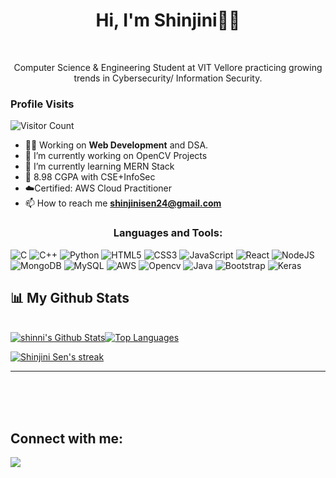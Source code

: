 <h1 align="center">Hi, I'm Shinjini👋🏻</h1>
<br>

<p align= "center">Computer Science & Engineering Student at VIT Vellore practicing growing trends in Cybersecurity/ Information Security.</p> 
   
   
<h3>Profile Visits</h3>


![Visitor Count](https://profile-counter.glitch.me/shinjinisen/count.svg)

    
- 👨‍💻 Working on **Web Development** and DSA.
- 🔭 I’m currently working on OpenCV Projects
- 🌱 I’m currently learning MERN Stack
- 📄 8.98 CGPA with CSE+InfoSec
- ☁️Certified: AWS Cloud Practitioner
- 📫 How to reach me **shinjinisen24@gmail.com**


 <h3 align="center">Languages and Tools:</h3>


  ![C](https://img.shields.io/badge/c-%2300599C.svg?style=for-the-badge&logo=c&logoColor=white)
  ![C++](https://img.shields.io/badge/c++-%2300599C.svg?style=for-the-badge&logo=c%2B%2B&logoColor=white)
  ![Python](https://img.shields.io/badge/python-3670A0?style=for-the-badge&logo=python&logoColor=ffdd54)
  ![HTML5](https://img.shields.io/badge/html5-%23E34F26.svg?style=for-the-badge&logo=html5&logoColor=white)
  ![CSS3](https://img.shields.io/badge/css3-%231572B6.svg?style=for-the-badge&logo=css3&logoColor=white)
  ![JavaScript](https://img.shields.io/badge/javascript-%23323330.svg?style=for-the-badge&logo=javascript&logoColor=%23F7DF1E)
  ![React](https://img.shields.io/badge/react-%2320232a.svg?style=for-the-badge&logo=react&logoColor=%2361DAFB)
  ![NodeJS](https://img.shields.io/badge/node.js-6DA55F?style=for-the-badge&logo=node.js&logoColor=white)
  ![MongoDB](https://img.shields.io/badge/MongoDB-%234ea94b.svg?style=for-the-badge&logo=mongodb&logoColor=white)
  ![MySQL](https://img.shields.io/badge/mysql-%2300f.svg?style=for-the-badge&logo=mysql&logoColor=white)
  ![AWS](https://camo.githubusercontent.com/46da2c537428d5163a38512194e2110805271a7cc12b54e85cea9c5f53030336/68747470733a2f2f696d672e736869656c64732e696f2f62616467652f4157532d2532334646393930302e7376673f7374796c653d666f722d7468652d6261646765266c6f676f3d616d617a6f6e2d617773266c6f676f436f6c6f723d7768697465)
  ![Opencv](https://camo.githubusercontent.com/17b19bec5d5214f5b217feaeb0bbdb1300e6f47e41b3c15d03a53a774c1db938/68747470733a2f2f696d672e736869656c64732e696f2f62616467652f6f70656e63762d25323377686974652e7376673f7374796c653d666f722d7468652d6261646765266c6f676f3d6f70656e6376266c6f676f436f6c6f723d7768697465)
  ![Java](https://camo.githubusercontent.com/b0648ef7a9b6980ea27c1caaeb06d5c8503dbb4f9b4d9d7ca1df60a5edc14340/68747470733a2f2f696d672e736869656c64732e696f2f62616467652f6a6176612d2532334544384230302e7376673f7374796c653d666f722d7468652d6261646765266c6f676f3d6f70656e6a646b266c6f676f436f6c6f723d7768697465)
  ![Bootstrap](https://camo.githubusercontent.com/57396ca28ed73547fcc53dc43c059550f0fd7233ab6ac26fd40d65ad0d3018d0/68747470733a2f2f696d672e736869656c64732e696f2f62616467652f626f6f7473747261702d2532333536334437432e7376673f7374796c653d666f722d7468652d6261646765266c6f676f3d626f6f747374726170266c6f676f436f6c6f723d7768697465)
  ![Keras](https://camo.githubusercontent.com/6c1504bc94a0bd93c60f42b1f59baa44de2d68ecffdabd61fe8d2dbe12cd3374/68747470733a2f2f696d672e736869656c64732e696f2f62616467652f4b657261732d2532334430303030302e7376673f7374796c653d666f722d7468652d6261646765266c6f676f3d4b65726173266c6f676f436f6c6f723d7768697465)
  
## 📊 My Github Stats

<br/>
<a href="https://github.com/shinjinisen/github-readme-stats"><img alt="shinni's Github Stats" src="https://github-readme-stats.vercel.app/api?username=shinjinisen&show_icons=true&count_private=true&theme=react&hide_border=true&bg_color=0D1117"><img alt="Top Languages" src="https://github-readme-stats.vercel.app/api/top-langs/?username=shinjinisen&langs_count=8&count_private=true&layout=compact&theme=react&hide_border=true&bg_color=0D1117"></a>
<br/>
<p align="left">
    <a href="https://github.com/shinjinisen/github-readme-streak-stats">
       <img title="🔥 Get streak stats for your profile at git.io/streak-stats" alt="Shinjini Sen's streak" src="https://github-readme-streak-stats.herokuapp.com/?user=shinjinisen&theme=black-ice&hide_border=true&stroke=0000&background=060A0CD0"/>
    </a>
   <br/>
   <hr/>
<br/>
<br/>
<br/>


## Connect with me:
<p align="center">

<a href = "https://www.linkedin.com/in/shinjinisen-24032003/"><img src="https://img.icons8.com/fluent/48/000000/linkedin.png"/></a>
</a>

</p>
